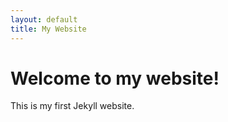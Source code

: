 ```yaml
---
layout: default
title: My Website
---
```


# Welcome to my website!

This is my first Jekyll website.